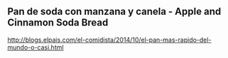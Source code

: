 ## Pan de soda con manzana y canela - Apple and Cinnamon Soda Bread

http://blogs.elpais.com/el-comidista/2014/10/el-pan-mas-rapido-del-mundo-o-casi.html
